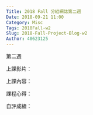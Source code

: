 ```yaml
---
Title: 2018 Fall 分組網誌第二週
Date: 2018-09-21 11:00
Category: Misc
Tags: 2018Fall-w2
Slug: 2018-Fall-Project-Blog-w2
Author: 40623125
---
```


第二週

<!-- PELICAN_END_SUMMARY -->

上課影片：

上課內容：

課程心得：

自評成績：